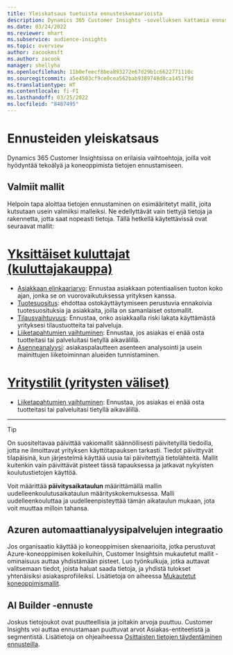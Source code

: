 ```yaml
---
title: Yleiskatsaus tuetuista ennusteskenaarioista
description: Dynamics 365 Customer Insights -sovelluksen kattamia ennusteskenaarioita ja vaihtoehtoja.
ms.date: 03/24/2022
ms.reviewer: mhart
ms.subservice: audience-insights
ms.topic: overview
author: zacookmsft
ms.author: zacook
manager: shellyha
ms.openlocfilehash: 11b0efeecf8bea893272e67d29b1c6622771110c
ms.sourcegitcommit: a5e4503cf9ce0cea562bab9389748d8ca1451f9d
ms.translationtype: HT
ms.contentlocale: fi-FI
ms.lasthandoff: 03/25/2022
ms.locfileid: "8487495"
---
```

# <a name="predictions-overview"></a>Ennusteiden yleiskatsaus

Dynamics 365 Customer Insightsissa on erilaisia vaihtoehtoja, joilla voit hyödyntää tekoälyä ja koneoppimista tietojen ennustamiseen. 

## <a name="out-of-box-models"></a>Valmiit mallit

Helpoin tapa aloittaa tietojen ennustaminen on esimääritetyt mallit, joita kutsutaan usein valmiiksi malleiksi. Ne edellyttävät vain tiettyjä tietoja ja rakennetta, jotta saat nopeasti tietoja. Tällä hetkellä käytettävissä ovat seuraavat mallit: 

# <a name="individual-consumers-b-to-c"></a>[Yksittäiset kuluttajat (kuluttajakauppa)](#tab/b2c)

- [Asiakkaan elinkaariarvo](predict-customer-lifetime-value.md): Ennustaa asiakkaan potentiaalisen tuoton koko ajan, jonka se on vuorovaikutuksessa yrityksen kanssa.
- [Tuotesuositus](predict-product-recommendation.md): ehdottaa ostokäyttäytymiseen perustuvia ennakoivia tuotesuosituksia ja asiakkaita, joilla on samanlaiset ostomallit.
- [Tilausvaihtuvuus](predict-subscription-churn.md): Ennustaa, onko asiakkaalla riski lakata käyttämästä yrityksesi tilaustuotteita tai palveluja.
- [Liiketapahtumien vaihtuminen](predict-transactional-churn.md): Ennustaa, jos asiakas ei enää osta tuotteitasi tai palveluitasi tietyllä aikavälillä.
- [Asenneanalyysi](sentiment-analysis.md): asiakaspalautteen asenteen analysointi ja usein mainittujen liiketoiminnan alueiden tunnistaminen.

# <a name="business-accounts-b-to-b"></a>[Yritystilit (yritysten väliset)](#tab/b2b)

- [Liiketapahtumien vaihtuminen](predict-transactional-churn.md): Ennustaa, jos asiakas ei enää osta tuotteitasi tai palveluitasi tietyllä aikavälillä.

---

> [!TIP]
> On suositeltavaa päivittää vakiomallit säännöllisesti päivitetyillä tiedoilla, jotta ne ilmoittavat yrityksen käyttötapauksen tarkasti. Tiedot päivittyvät tilapäisinä, kun järjestelmä käyttää uusia tai päivitettyjä tietolähteitä. Mallit kuitenkin vain päivittävät pisteet tässä tapauksessa ja jatkavat nykyisten koulutustietojen käyttöä.
> 
> Voit määrittää **päivitysaikataulun** määrittämällä mallin uudelleenkoulutusaikataulun määrityskokemuksessa. Malli uudelleenkouluttaa ja uudelleenpisteyttää tämän aikataulun mukaan, jota voit muuttaa milloin tahansa.


## <a name="azure-machine-learning-integration"></a>Azuren automaattianalyysipalvelujen integraatio

Jos organisaatio käyttää jo koneoppimisen skenaarioita, jotka perustuvat Azure-koneoppimisen kokeiluihin, Customer Insightsin mukautetut mallit -ominaisuus auttaa yhdistämään pisteet. Luo työnkulkuja, jotka auttavat valitsemaan tiedot, joista haluat saada tietoja, ja yhdistä tulokset yhtenäisiksi asiakasprofiileiksi. Lisätietoja on aiheessa [Mukautetut koneoppimismallit](custom-models.md).

## <a name="ai-builder-prediction"></a>AI Builder -ennuste

Joskus tietojoukot ovat puutteellisia ja joitakin arvoja puuttuu. Customer Insights voi auttaa ennustamaan puuttuvat arvot Asiakas-entiteetistä ja segmentistä. Lisätietoja on ohjeaiheessa [Osittaisten tietojen täydentäminen ennusteilla](predictions.md).
